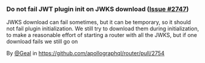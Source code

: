 ### Do not fail JWT plugin init on JWKS download ([Issue #2747](https://github.com/apollographql/router/issues/2747))

JWKS download can fail sometimes, but it can be temporary, so it should not fail plugin initialization. We still try to download them during initialization, to make a reasonable effort of starting a router with all the JWKS, but if one download fails we still go on

By [@Geal](https://github.com/Geal) in https://github.com/apollographql/router/pull/2754